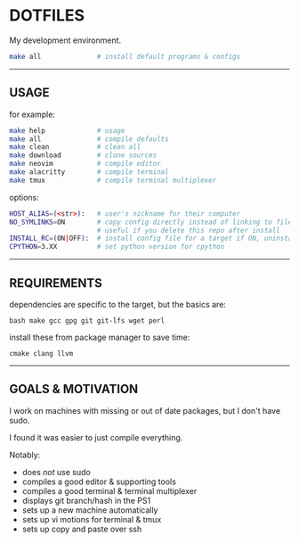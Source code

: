 # DOTFILES

My development environment.

```bash
make all              # install default programs & configs
```


----
## USAGE


for example:
```bash
make help             # usage
make all              # compile defaults
make clean            # clean all
make download         # clone sources
make neovim           # compile editor
make alacritty        # compile terminal
make tmux             # compile terminal multiplexer
```

options:
```bash
HOST_ALIAS=(<str>):   # user's nickname for their computer
NO_SYMLINKS=ON        # copy config directly instead of linking to files here
                      # useful if you delete this repo after install
INSTALL_RC=(ON|OFF):  # install config file for a target if ON, uninstall if OFF
CPYTHON=3.XX          # set python version for cpython
```


----
## REQUIREMENTS

dependencies are specific to the target, but the basics are:
```
bash make gcc gpg git git-lfs wget perl
```

install these from package manager to save time:
```
cmake clang llvm
```


----
## GOALS & MOTIVATION

I work on machines with missing or out of date packages, but I don't have sudo.

I found it was easier to just compile everything.

Notably:

- does *not* use sudo
- compiles a good editor & supporting tools
- compiles a good terminal & terminal multiplexer
- displays git branch/hash in the PS1
- sets up a new machine automatically
- sets up vi motions for terminal & tmux
- sets up copy and paste over ssh
